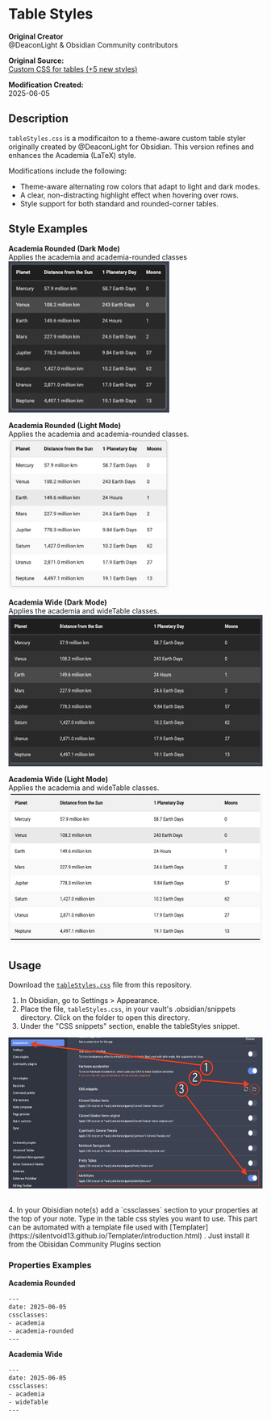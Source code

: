 # Table Styles

**Original Creator**</br>
@DeaconLight & Obsidian Community contributors

**Original Source:**</br>
[Custom CSS for tables (+5 new styles)](https://forum.obsidian.md/t/custom-css-for-tables-5-new-styles-ready-to-use-in-your-notes/17084/38)



**Modification Created:**</br> 
2025-06-05

## Description
`tableStyles.css` is a modificaiton to a theme-aware custom table styler originally created by @DeaconLight for Obsidian.  This version refines and enhances the Academia (LaTeX) style.

Modifications include the following:

- Theme-aware alternating row colors that adapt to light and dark modes.
- A clear, non-distracting highlight effect when hovering over rows.
- Style support for both standard and rounded-corner tables.

## Style Examples

**Academia Rounded (Dark Mode)**</br>
Applies the academia and academia-rounded classes</br>
<img src="https://github.com/drusho/obsidian-modifications/blob/main/assets/rounded-table-dark.png?raw=true" height="300">

**Academia Rounded (Light Mode)**</br>
Applies the academia and academia-rounded classes.</br>
<img src="https://github.com/drusho/obsidian-modifications/blob/main/assets/rounded-table-light.png?raw=true" height="300">

**Academia Wide (Dark Mode)**</br>
Applies the academia and wideTable classes.</br>
<img src="https://github.com/drusho/obsidian-modifications/blob/main/assets/wide-table-dark.png?raw=true" height="300">

**Academia Wide (Light Mode)**</br>
Applies the academia and wideTable classes.</br>
<img src="https://github.com/drusho/obsidian-modifications/blob/main/assets/wide-table-light.png?raw=true" height="300">
</br>

## Usage
Download the [`tableStyles.css`](https://github.com/drusho/obsidian-modifications/blob/main/CSS%20Snippets/tableStyles/tableStyles.css) file from this repository.

1. In Obsidian, go to Settings > Appearance.
2. Place the file, `tableStyles.css`, in your vault's .obsidian/snippets directory.  Click on the folder to open this directory.
3. Under the "CSS snippets" section, enable the tableStyles snippet.

<img src="https://github.com/drusho/obsidian-modifications/blob/main/assets/css_style_instructions.png?raw=true" height="300"></br>

</br>
4. In your Obisidian note(s) add a `cssclasses` section to your properties at the top of your note.  Type in the table css styles you want to use.  This part can be automated with a template file used with [Templater](https://silentvoid13.github.io/Templater/introduction.html) .  Just install it from the Obisidan Community Plugins section

</br>

### Properties Examples

**Academia Rounded**
```
---
date: 2025-06-05
cssclasses:
- academia
- academia-rounded
---
```

**Academia Wide**</br>

```
---
date: 2025-06-05
cssclasses:
- academia
- wideTable
---
```
